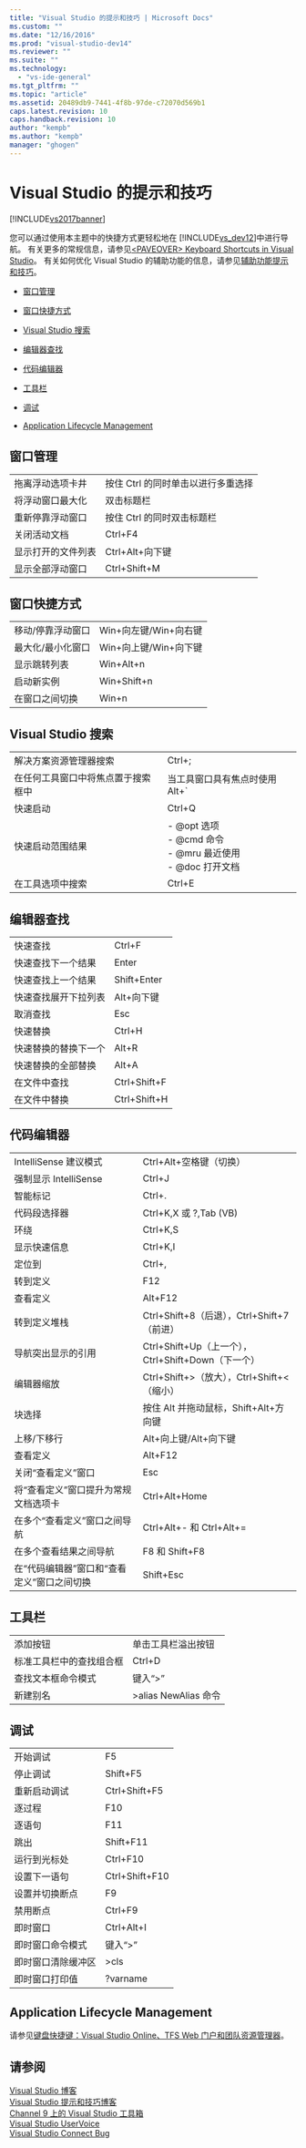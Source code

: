 ```yaml
---
title: "Visual Studio 的提示和技巧 | Microsoft Docs"
ms.custom: ""
ms.date: "12/16/2016"
ms.prod: "visual-studio-dev14"
ms.reviewer: ""
ms.suite: ""
ms.technology: 
  - "vs-ide-general"
ms.tgt_pltfrm: ""
ms.topic: "article"
ms.assetid: 20489db9-7441-4f8b-97de-c72070d569b1
caps.latest.revision: 10
caps.handback.revision: 10
author: "kempb"
ms.author: "kempb"
manager: "ghogen"
---
```

# Visual Studio 的提示和技巧
[!INCLUDE[vs2017banner](../code-quality/includes/vs2017banner.md)]

您可以通过使用本主题中的快捷方式更轻松地在 [!INCLUDE[vs_dev12](../data-tools/includes/vs_dev12_md.md)]中进行导航。  有关更多的常规信息，请参见[\<PAVEOVER\> Keyboard Shortcuts in Visual Studio](http://msdn.microsoft.com/zh-cn/2e15e27f-296b-4e9c-91e6-d91ea0110a67)。  有关如何优化 Visual Studio 的辅助功能的信息，请参见[辅助功能提示和技巧](../ide/reference/accessibility-tips-and-tricks.md)。  
  
-   [窗口管理](../ide/tips-and-tricks-for-visual-studio.md#BKMK_WindowMgmt)  
  
-   [窗口快捷方式](../ide/tips-and-tricks-for-visual-studio.md#BKMK_WindowShortcuts)  
  
-   [Visual Studio 搜索](../ide/tips-and-tricks-for-visual-studio.md#BKMK_Search)  
  
-   [编辑器查找](../ide/tips-and-tricks-for-visual-studio.md#BKMK_EditorFind)  
  
-   [代码编辑器](../ide/tips-and-tricks-for-visual-studio.md#BKMK_CodeEditor)  
  
-   [工具栏](../ide/tips-and-tricks-for-visual-studio.md#BKMK_Toolbars)  
  
-   [调试](../ide/tips-and-tricks-for-visual-studio.md#BKMK_Debugging)  
  
-   [Application Lifecycle Management](../ide/tips-and-tricks-for-visual-studio.md#BKMK_ALM)  
  
##  <a name="BKMK_WindowMgmt"></a> 窗口管理  
  
|||  
|-|-|  
|拖离浮动选项卡井|按住 Ctrl 的同时单击以进行多重选择|  
|将浮动窗口最大化|双击标题栏|  
|重新停靠浮动窗口|按住 Ctrl 的同时双击标题栏|  
|关闭活动文档|Ctrl\+F4|  
|显示打开的文件列表|Ctrl\+Alt\+向下键|  
|显示全部浮动窗口|Ctrl\+Shift\+M|  
  
##  <a name="BKMK_WindowShortcuts"></a> 窗口快捷方式  
  
|||  
|-|-|  
|移动\/停靠浮动窗口|Win\+向左键\/Win\+向右键|  
|最大化\/最小化窗口|Win\+向上键\/Win\+向下键|  
|显示跳转列表|Win\+Alt\+n|  
|启动新实例|Win\+Shift\+n|  
|在窗口之间切换|Win\+n|  
  
##  <a name="BKMK_Search"></a> Visual Studio 搜索  
  
|||  
|-|-|  
|解决方案资源管理器搜索|Ctrl\+;|  
|在任何工具窗口中将焦点置于搜索框中|当工具窗口具有焦点时使用 Alt\+\`|  
|快速启动|Ctrl\+Q|  
|快速启动范围结果|-   @opt 选项<br />-   @cmd 命令<br />-   @mru 最近使用<br />-   @doc 打开文档|  
|在工具选项中搜索|Ctrl\+E|  
  
##  <a name="BKMK_EditorFind"></a> 编辑器查找  
  
|||  
|-|-|  
|快速查找|Ctrl\+F|  
|快速查找下一个结果|Enter|  
|快速查找上一个结果|Shift\+Enter|  
|快速查找展开下拉列表|Alt\+向下键|  
|取消查找|Esc|  
|快速替换|Ctrl\+H|  
|快速替换的替换下一个|Alt\+R|  
|快速替换的全部替换|Alt\+A|  
|在文件中查找|Ctrl\+Shift\+F|  
|在文件中替换|Ctrl\+Shift\+H|  
  
##  <a name="BKMK_CodeEditor"></a> 代码编辑器  
  
|||  
|-|-|  
|IntelliSense 建议模式|Ctrl\+Alt\+空格键（切换）|  
|强制显示 IntelliSense|Ctrl\+J|  
|智能标记|Ctrl\+.|  
|代码段选择器|Ctrl\+K,X 或 ?,Tab \(VB\)|  
|环绕|Ctrl\+K,S|  
|显示快速信息|Ctrl\+K,I|  
|定位到|Ctrl\+,|  
|转到定义|F12|  
|查看定义|Alt\+F12|  
|转到定义堆栈|Ctrl\+Shift\+8（后退），Ctrl\+Shift\+7（前进）|  
|导航突出显示的引用|Ctrl\+Shift\+Up（上一个），Ctrl\+Shift\+Down（下一个）|  
|编辑器缩放|Ctrl\+Shift\+\>（放大），Ctrl\+Shift\+\<（缩小）|  
|块选择|按住 Alt 并拖动鼠标，Shift\+Alt\+方向键|  
|上移\/下移行|Alt\+向上键\/Alt\+向下键|  
|查看定义|Alt\+F12|  
|关闭“查看定义”窗口|Esc|  
|将“查看定义”窗口提升为常规文档选项卡|Ctrl\+Alt\+Home|  
|在多个“查看定义”窗口之间导航|Ctrl\+Alt\+\- 和 Ctrl\+Alt\+\=|  
|在多个查看结果之间导航|F8 和 Shift\+F8|  
|在“代码编辑器”窗口和“查看定义”窗口之间切换|Shift\+Esc|  
  
##  <a name="BKMK_Toolbars"></a> 工具栏  
  
|||  
|-|-|  
|添加按钮|单击工具栏溢出按钮|  
|标准工具栏中的查找组合框|Ctrl\+D|  
|查找文本框命令模式|键入“\>”|  
|新建别名|\>alias NewAlias 命令|  
  
##  <a name="BKMK_Debugging"></a> 调试  
  
|||  
|-|-|  
|开始调试|F5|  
|停止调试|Shift\+F5|  
|重新启动调试|Ctrl\+Shift\+F5|  
|逐过程|F10|  
|逐语句|F11|  
|跳出|Shift\+F11|  
|运行到光标处|Ctrl\+F10|  
|设置下一语句|Ctrl\+Shift\+F10|  
|设置并切换断点|F9|  
|禁用断点|Ctrl\+F9|  
|即时窗口|Ctrl\+Alt\+I|  
|即时窗口命令模式|键入“\>”|  
|即时窗口清除缓冲区|\>cls|  
|即时窗口打印值|?varname|  
  
##  <a name="BKMK_ALM"></a> Application Lifecycle Management  
 请参见[键盘快捷键：Visual Studio Online、TFS Web 门户和团队资源管理器](http://msdn.microsoft.com/zh-cn/35ea128b-7565-4ee3-8266-b9f0d32aecf4)。  
  
## 请参阅  
 [Visual Studio 博客](http://blogs.msdn.com/b/visualstudio)   
 [Visual Studio 提示和技巧博客](http://blogs.msdn.com/b/zainnab)   
 [Channel 9 上的 Visual Studio 工具箱](http://channel9.msdn.com/Shows/Visual-Studio-Toolbox)   
 [Visual Studio UserVoice](http://visualstudio.uservoice.com/forums/121579-visual-studio)   
 [Visual Studio Connect Bug](http://connect.microsoft.com/VisualStudio)